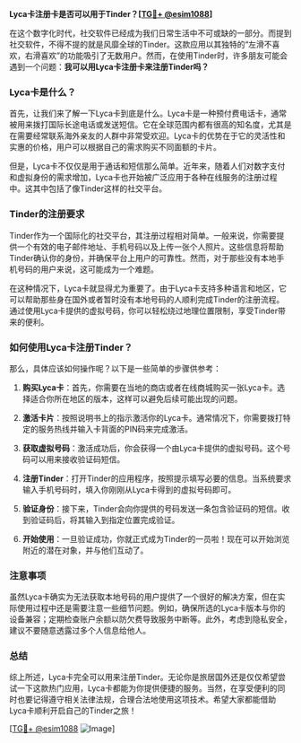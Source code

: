 **Lyca卡注册卡是否可以用于Tinder？[[TG💪+ @esim1088](https://t.me/s/esim1088)]**

在这个数字化时代，社交软件已经成为我们日常生活中不可或缺的一部分。而提到社交软件，不得不提的就是风靡全球的Tinder。这款应用以其独特的“左滑不喜欢，右滑喜欢”的功能吸引了无数用户。然而，在使用Tinder时，许多朋友可能会遇到一个问题：**我可以用Lyca卡注册卡来注册Tinder吗？**

### Lyca卡是什么？

首先，让我们来了解一下Lyca卡到底是什么。Lyca卡是一种预付费电话卡，通常被用来拨打国际长途电话或发送短信。它在全球范围内都有很高的知名度，尤其是在需要经常联系海外亲友的人群中非常受欢迎。Lyca卡的优势在于它的灵活性和实惠的价格，用户可以根据自己的需求购买不同面额的卡片。

但是，Lyca卡不仅仅是用于通话和短信那么简单。近年来，随着人们对数字支付和虚拟身份的需求增加，Lyca卡也开始被广泛应用于各种在线服务的注册过程中。这其中包括了像Tinder这样的社交平台。

### Tinder的注册要求

Tinder作为一个国际化的社交平台，其注册过程相对简单。一般来说，你需要提供一个有效的电子邮件地址、手机号码以及上传一张个人照片。这些信息将帮助Tinder确认你的身份，并确保平台上用户的可靠性。然而，对于那些没有本地手机号码的用户来说，这可能成为一个难题。

在这种情况下，Lyca卡就显得尤为重要了。由于Lyca卡支持多种语言和地区，它可以帮助那些身在国外或者暂时没有本地号码的人顺利完成Tinder的注册流程。通过使用Lyca卡提供的虚拟号码，你可以轻松绕过地理位置限制，享受Tinder带来的便利。

### 如何使用Lyca卡注册Tinder？

那么，具体应该如何操作呢？以下是一些简单的步骤供参考：

1. **购买Lyca卡**：首先，你需要在当地的商店或者在线商城购买一张Lyca卡。选择适合你所在地区的版本，这样可以避免后续可能出现的问题。
   
2. **激活卡片**：按照说明书上的指示激活你的Lyca卡。通常情况下，你需要拨打特定的服务热线并输入卡背面的PIN码来完成激活。

3. **获取虚拟号码**：激活成功后，你会获得一个由Lyca卡提供的虚拟号码。这个号码可以用来接收验证码短信。

4. **注册Tinder**：打开Tinder的应用程序，按照提示填写必要的信息。当系统要求输入手机号码时，填入你刚刚从Lyca卡得到的虚拟号码即可。

5. **验证身份**：接下来，Tinder会向你提供的号码发送一条包含验证码的短信。收到验证码后，将其输入到指定位置完成验证。

6. **开始使用**：一旦验证成功，你就正式成为Tinder的一员啦！现在可以开始浏览附近的潜在对象，并与他们互动了。

### 注意事项

虽然Lyca卡确实为无法获取本地号码的用户提供了一个很好的解决方案，但在实际使用过程中还是需要注意一些细节问题。例如，确保所选的Lyca卡版本与你的设备兼容；定期检查账户余额以防欠费导致服务中断等。此外，考虑到隐私安全，建议不要随意透露过多个人信息给他人。

### 总结

综上所述，Lyca卡完全可以用来注册Tinder。无论你是旅居国外还是仅仅希望尝试一下这款热门应用，Lyca卡都能为你提供便捷的服务。当然，在享受便利的同时也要记得遵守相关法律法规，合理合法地使用这项技术。希望大家都能借助Lyca卡顺利开启自己的Tinder之旅！

[[TG💪+ @esim1088](https://t.me/s/esim1088) ![Image](https://i.postimg.cc/4NQfJmqS/Snipaste-2025-05-13-00-14-12.png)]